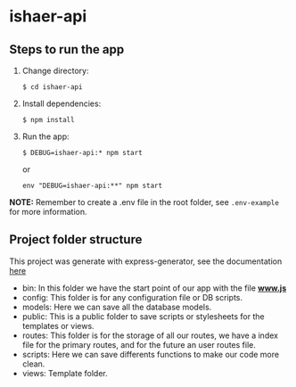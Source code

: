 # ishaer-api

## Steps to run the app

1. Change directory:
   
   ``$ cd ishaer-api``
2. Install dependencies:
     
     ``$ npm install``
3. Run the app:
     
     ``$ DEBUG=ishaer-api:* npm start``
     
     or
     
     ``env "DEBUG=ishaer-api:**" npm start``

**NOTE:** Remember to create a .env file in the root folder, see ``.env-example`` for more information.

## Project folder structure

This project was generate with express-generator, see the documentation [here](https://expressjs.com/es/starter/generator.html)

- bin: In this folder we have the start point of our app with the file **www.js**
- config: This folder is for any configuration file or DB scripts.
- models: Here we can save all the database models.
- public: This is a public folder to save scripts or stylesheets for the templates or views.
- routes: This folder is for the storage of all our routes, we have a index file for the primary routes, and for the future an user routes file.
- scripts: Here we can save differents functions to make our code more clean.
- views: Template folder.
